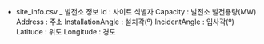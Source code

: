 - site_info.csv _ 발전소 정보
Id : 사이트 식별자
Capacity : 발전소 발전용량(MW)
Address : 주소
InstallationAngle : 설치각(º)
IncidentAngle : 입사각(º)
Latitude : 위도
Longitude : 경도



